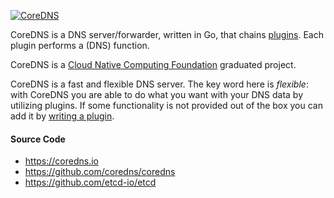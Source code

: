 [![CoreDNS](https://coredns.io/images/CoreDNS_Colour_Horizontal.png)](https://coredns.io)

CoreDNS is a DNS server/forwarder, written in Go, that chains [plugins](https://coredns.io/plugins).
Each plugin performs a (DNS) function.

CoreDNS is a [Cloud Native Computing Foundation](https://cncf.io) graduated project.

CoreDNS is a fast and flexible DNS server. The key word here is *flexible*: with CoreDNS you
are able to do what you want with your DNS data by utilizing plugins. If some functionality is not
provided out of the box you can add it by [writing a plugin](https://coredns.io/explugins).

#### Source Code

- https://coredns.io
- https://github.com/coredns/coredns
- https://github.com/etcd-io/etcd
